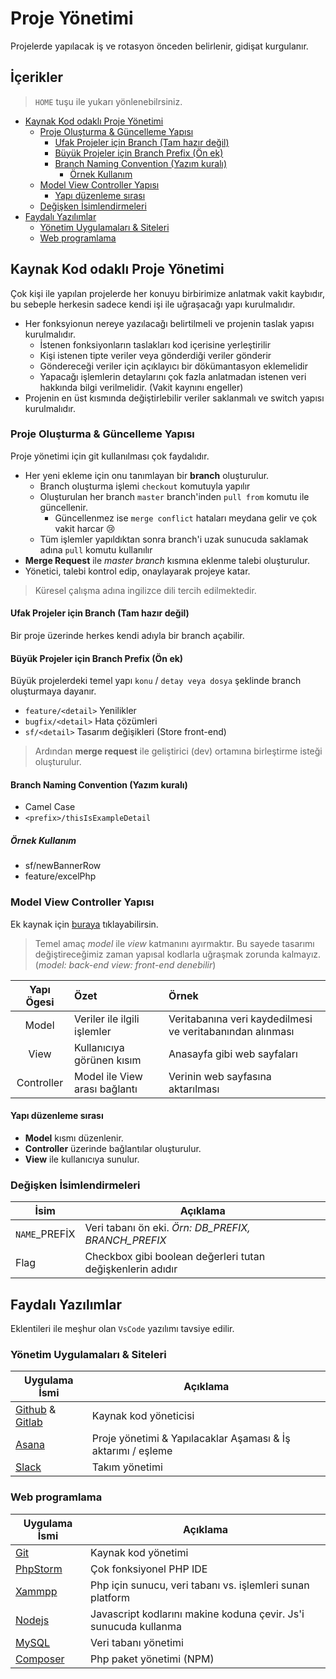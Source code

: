 # Proje Yönetimi <!-- omit in toc -->

Projelerde yapılacak iş ve rotasyon önceden belirlenir, gidişat kurgulanır.

## İçerikler <!-- omit in toc -->

> `HOME` tuşu ile yukarı yönlenebilrsiniz.

- [Kaynak Kod odaklı Proje Yönetimi](#kaynak-kod-odakl%C4%B1-proje-y%C3%B6netimi)
  - [Proje Oluşturma & Güncelleme Yapısı](#proje-olu%C5%9Fturma--g%C3%BCncelleme-yap%C4%B1s%C4%B1)
    - [Ufak Projeler için Branch (Tam hazır değil)](#ufak-projeler-i%C3%A7in-branch-tam-haz%C4%B1r-de%C4%9Fil)
    - [Büyük Projeler için Branch Prefix (Ön ek)](#b%C3%BCy%C3%BCk-projeler-i%C3%A7in-branch-prefix-%C3%B6n-ek)
    - [Branch Naming Convention (Yazım kuralı)](#branch-naming-convention-yaz%C4%B1m-kural%C4%B1)
      - [Örnek Kullanım](#%C3%B6rnek-kullan%C4%B1m)
  - [Model View Controller Yapısı](#model-view-controller-yap%C4%B1s%C4%B1)
    - [Yapı düzenleme sırası](#yap%C4%B1-d%C3%BCzenleme-s%C4%B1ras%C4%B1)
  - [Değişken İsimlendirmeleri](#de%C4%9Fi%C5%9Fken-i%CC%87simlendirmeleri)
- [Faydalı Yazılımlar](#faydal%C4%B1-yaz%C4%B1l%C4%B1mlar)
  - [Yönetim Uygulamaları & Siteleri](#y%C3%B6netim-uygulamalar%C4%B1--siteleri)
  - [Web programlama](#web-programlama)

## Kaynak Kod odaklı Proje Yönetimi

Çok kişi ile yapılan projelerde her konuyu birbirimize anlatmak vakit kaybıdır, bu sebeple herkesin sadece kendi işi ile uğraşacağı yapı kurulmalıdır.

- Her fonksyionun nereye yazılacağı belirtilmeli ve projenin taslak yapısı kurulmalıdır.
  - İstenen fonksiyonların taslakları kod içerisine yerleştirilir
  - Kişi istenen tipte veriler veya gönderdiği veriler gönderir
  - Göndereceği veriler için açıklayıcı bir dökümantasyon eklemelidir
  - Yapacağı işlemlerin detaylarını çok fazla anlatmadan istenen veri hakkında bilgi verilmelidir. (Vakit kaynını engeller)
- Projenin en üst kısmında değiştirlebilir veriler saklanmalı ve switch yapısı kurulmalıdır.

### Proje Oluşturma & Güncelleme Yapısı

Proje yönetimi için git kullanılması çok faydalıdır.

- Her yeni ekleme için onu tanımlayan bir **branch** oluşturulur.
  - Branch oluşturma işlemi `checkout` komutuyla yapılır
  - Oluşturulan her branch `master` branch'inden `pull from` komutu ile güncellenir.
    - Güncellenmez ise `merge conflict` hataları meydana gelir ve çok vakit harcar 😢
  - Tüm işlemler yapıldıktan sonra branch'i uzak sunucuda saklamak adına `pull` komutu kullanılır
- **Merge Request** ile *master branch* kısmına eklenme talebi oluşturulur.
- Yönetici, talebi kontrol edip, onaylayarak projeye katar.

> Küresel çalışma adına ingilizce dili tercih edilmektedir.

#### Ufak Projeler için Branch (Tam hazır değil)

Bir proje üzerinde herkes kendi adıyla bir branch açabilir.

#### Büyük Projeler için Branch Prefix (Ön ek)

Büyük projelerdeki temel yapı `konu` / `detay veya dosya` şeklinde branch oluşturmaya dayanır.

- `feature/<detail>` Yenilikler
- `bugfix/<detail>` Hata çözümleri
- `sf/<detail>` Tasarım değişikleri (Store front-end)

> Ardından **merge request** ile geliştirici (dev) ortamına birleştirme isteği oluşturulur.

#### Branch Naming Convention (Yazım kuralı)

- Camel Case
- `<prefix>/thisIsExampleDetail`

##### Örnek Kullanım

- sf/newBannerRow
- feature/excelPhp

### Model View Controller Yapısı

Ek kaynak için [buraya](https://blog.koddit.com/yazilim/mvc-nedir-gercek-orneklerle-mvc-nedir-anlayalim/) tıklayabilirsin.

> Temel amaç *model* ile *view* katmanını ayırmaktır. Bu sayede tasarımı değiştireceğimiz zaman yapısal kodlarla uğraşmak zorunda kalmayız. (*model: back-end view: front-end denebilir*)

| Yapı Ögesi | Özet                          | Örnek                                                     |
| :--------: | :---------------------------- | :-------------------------------------------------------- |
|   Model    | Veriler ile ilgili işlemler   | Veritabanına veri kaydedilmesi ve veritabanından alınması |
|    View    | Kullanıcıya görünen kısım     | Anasayfa gibi web sayfaları                               |
| Controller | Model ile View arası bağlantı | Verinin web sayfasına aktarılması                         |

#### Yapı düzenleme sırası

- **Model** kısmı düzenlenir.
- **Controller** üzerinde bağlantılar oluşturulur.
- **View** ile kullanıcıya sunulur.

### Değişken İsimlendirmeleri

| İsim          | Açıklama                                                   |
| ------------- | ---------------------------------------------------------- |
| `NAME`_PREFİX | Veri tabanı ön eki. *Örn: DB_PREFIX, BRANCH_PREFIX*        |
| Flag          | Checkbox gibi boolean değerleri tutan değişkenlerin adıdır |

## Faydalı Yazılımlar

Eklentileri ile meşhur olan `VsCode` yazılımı tavsiye edilir.

### Yönetim Uygulamaları & Siteleri

| Uygulama İsmi                                                | Açıklama                                                     |
| ------------------------------------------------------------ | ------------------------------------------------------------ |
| [Github](https://github.com/) & [Gitlab](https://gitlab.com) | Kaynak kod yöneticisi                                        |
| [Asana](https://asana.com/)                                  | Proje yönetimi & Yapılacaklar Aşaması & İş aktarımı / eşleme |
| [Slack](https://slack.com/)                                  | Takım yönetimi                                               |

### Web programlama

| Uygulama İsmi                                                            | Açıklama                                                         |
| ------------------------------------------------------------------------ | ---------------------------------------------------------------- |
| [Git](https://git-scm.com/downloads)                                     | Kaynak kod yönetimi                                              |
| [PhpStorm](https://www.jetbrains.com/phpstorm/download/#section=windows) | Çok fonksiyonel PHP IDE                                          |
| [Xammpp](https://www.apachefriends.org/tr/download.html)                 | Php için sunucu, veri tabanı vs. işlemleri sunan platform        |
| [Nodejs](https://nodejs.org/en/download/)                                | Javascript kodlarını makine koduna çevir. Js'i sunucuda kullanma |
| [MySQL](https://www.mysql.com/downloads/)                                | Veri tabanı yönetimi                                             |
| [Composer](https://getcomposer.org/download/)                            | Php paket yönetimi (NPM)                                         | Nodejs) gibi |

